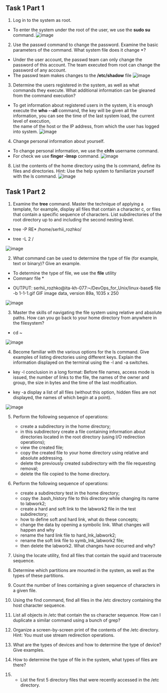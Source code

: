 ## Task 1 Part 1 ##
1) Log in to the system as root.

+ To enter the system under the root of the user, we use the **sudo su** command.
![image](https://github.com/pronetware-it/DevOps_for_Unix/blob/main/linux-base/1-1-1.gif)

2) Use the passwd command to change the password. Examine the basic parameters of the command. 
   What system file does it change *?

+ Under the user account, the passwd team can only change the password of this account.
  The team executed from root can change the password of any account.
+ The passwd team makes changes to the **/etc/shadow** file
![image](https://github.com/pronetware-it/DevOps_for_Unix/blob/main/linux-base/1-1-2.gif)

3) Determine the users registered in the system, as well as what commands they
execute. What additional information can be gleaned from the command
execution?

+ To get information about registered users in the system, 
  it is enough  execute the **who --all** command, the key will be given all the information, 
  you can see the time of the last system load, the current level of execution,  
  the name of the host or the IP address, from which the user has logged into system.
![image](https://github.com/pronetware-it/DevOps_for_Unix/blob/main/linux-base/1-1-3.gif)

4) Change personal information about yourself.

+ To change personal information, we use the **chfn** username command.
+ For check we use  **finger -lmsp** command.
![image](https://github.com/pronetware-it/DevOps_for_Unix/blob/main/linux-base/1-1-4.gif)

8) List the contents of the home directory using the ls command, define its files
and directories. Hint: Use the help system to familiarize yourself with the ls
command.
![image](https://github.com/pronetware-it/DevOps_for_Unix/blob/main/linux-base/1-1-8.gif)

## Task 1 Part 2 ##

1) Examine the **tree** command. Master the technique of applying a template, for
example, display all files that contain a character c, or files that contain a
specific sequence of characters. List subdirectories of the root directory up to
and including the second nesting level.

- tree -P RE* /home/serhii_rozhko/

- tree -L 2 /

![image](https://github.com/pronetware-it/DevOps_for_Unix/blob/main/linux-base/1-2-1.gif)

2) What command can be used to determine the type of file (for example, text or
binary)? Give an example.

- To determine the type of file, we use the **file** utility
- Commanr file *
+ OUTPUT: 
  serhii_rozhko@ita-kh-077:~/DevOps_for_Unix/linux-base$ file -b 1-1-1.gif
  GIF image data, version 89a, 1035 x 250

![image](https://github.com/pronetware-it/DevOps_for_Unix/blob/main/linux-base/1-2-2.gif)


3) Master the skills of navigating the file system using relative and absolute paths.
How can you go back to your home directory from anywhere in the filesystem?

- cd ~

![image](https://github.com/pronetware-it/DevOps_for_Unix/blob/main/linux-base/1-2-3.gif)

4) Become familiar with the various options for the ls command. Give examples
of listing directories using different keys. Explain the information displayed on
the terminal using the -l and -a switches.

- key -l conclusion in a long format: Before file names, access mode is issued, 
  the number of links to the file, the names of the owner and group, 
  the size in bytes and the time of the last modification.

- key -a display a list of all files (without this option, hidden files are not displayed, the names of which begin at a point).

![image](https://github.com/pronetware-it/DevOps_for_Unix/blob/main/linux-base/1-2-4.gif)

5) Perform the following sequence of operations:
   - create a subdirectory in the home directory;
   - in this subdirectory create a file containing information about directories
     located in the root directory (using I/O redirection operations);
   - view the created file;
   - copy the created file to your home directory using relative and absolute
     addressing.
   - delete the previously created subdirectory with the file requesting removal;
   - delete the file copied to the home directory.
6) Perform the following sequence of operations:
   - create a subdirectory test in the home directory;
   - copy the .bash_history file to this directory while changing its name to
     labwork2;
   - create a hard and soft link to the labwork2 file in the test subdirectory;
   - how to define soft and hard link, what do these
     concepts;
   - change the data by opening a symbolic link. What changes will happen and
     why
   - rename the hard link file to hard_lnk_labwork2;
   - rename the soft link file to symb_lnk_labwork2 file;
   - then delete the labwork2. What changes have occurred and why?

7) Using the locate utility, find all files that contain the squid and traceroute
   sequence.

8) Determine which partitions are mounted in the system, as well as the types of
   these partitions.

9) Count the number of lines containing a given sequence of characters in a given
   file.

10) Using the find command, find all files in the /etc directory containing the
    host character sequence.
11) List all objects in /etc that contain the ss character sequence. How can I
    duplicate a similar command using a bunch of grep?

12) Organize a screen-by-screen print of the contents of the /etc directory. Hint:
    You must use stream redirection operations.
13) What are the types of devices and how to determine the type of device? Give
    examples.
14) How to determine the type of file in the system, what types of files are there?
15) * List the first 5 directory files that were recently accessed in the /etc
    directory.
